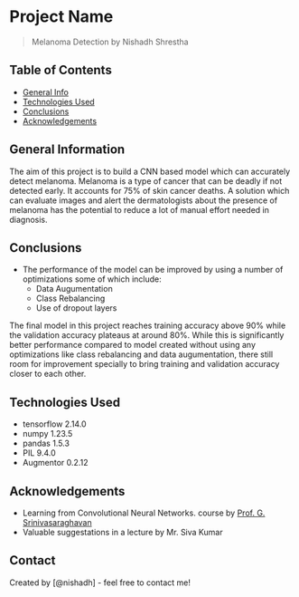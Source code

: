 # Project Name

> Melanoma Detection by Nishadh Shrestha

## Table of Contents

- [General Info](#general-information)
- [Technologies Used](#technologies-used)
- [Conclusions](#conclusions)
- [Acknowledgements](#acknowledgements)

<!-- You can include any other section that is pertinent to your problem -->

## General Information

The aim of this project is to build a CNN based model which can accurately detect melanoma. Melanoma is a type of cancer that can be deadly if not detected early. It accounts for 75% of skin cancer deaths. A solution which can evaluate images and alert the dermatologists about the presence of melanoma has the potential to reduce a lot of manual effort needed in diagnosis.

<!-- You don't have to answer all the questions - just the ones relevant to your project. -->

## Conclusions

- The performance of the model can be improved by using a number of optimizations some of which include:
  - Data Augumentation
  - Class Rebalancing
  - Use of dropout layers

The final model in this project reaches training accuracy above 90% while the validation accuracy plateaus at around 80%. While this is significantly better performance compared to model created without using any optimizations like class rebalancing and data augumentation, there still room for improvement specially to bring training and validation accuracy closer to each other.

<!-- You don't have to answer all the questions - just the ones relevant to your project. -->

## Technologies Used

- tensorflow 2.14.0
- numpy 1.23.5
- pandas 1.5.3
- PIL 9.4.0
- Augmentor 0.2.12

<!-- As the libraries versions keep on changing, it is recommended to mention the version of library used in this project -->

## Acknowledgements

- Learning from Convolutional Neural Networks. course by [Prof. G. Srinivasaraghavan](http://iiitb.ac.in/faculty_page.php?name=GSrinivasaraghavan)
- Valuable suggestations in a lecture by Mr. Siva Kumar

## Contact

Created by [@nishadh] - feel free to contact me!
